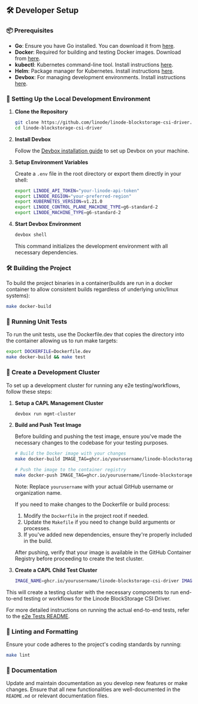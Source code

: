 ## 🛠️ Developer Setup

### 📦 Prerequisites

- **Go**: Ensure you have Go installed. You can download it from [here](https://golang.org/dl/).
- **Docker**: Required for building and testing Docker images. Download from [here](https://www.docker.com/get-started).
- **kubectl**: Kubernetes command-line tool. Install instructions [here](https://kubernetes.io/docs/tasks/tools/).
- **Helm**: Package manager for Kubernetes. Install instructions [here](https://helm.sh/docs/intro/install/).
- **Devbox**: For managing development environments. Install instructions [here](https://www.jetify.com/devbox/docs/installing_devbox/).

### 🚀 Setting Up the Local Development Environment

1. **Clone the Repository**

    ```sh
    git clone https://github.com/linode/linode-blockstorage-csi-driver.git
    cd linode-blockstorage-csi-driver
    ```

2. **Install Devbox**

    Follow the [Devbox installation guide](https://www.jetify.com/devbox/docs/installing_devbox/) to set up Devbox on your machine.

3. **Setup Environment Variables**

    Create a `.env` file in the root directory or export them directly in your shell:

    ```sh
    export LINODE_API_TOKEN="your-linode-api-token"
    export LINODE_REGION="your-preferred-region"
    export KUBERNETES_VERSION=v1.21.0
    export LINODE_CONTROL_PLANE_MACHINE_TYPE=g6-standard-2
    export LINODE_MACHINE_TYPE=g6-standard-2
    ```

4. **Start Devbox Environment**

    ```sh
    devbox shell
    ```

    This command initializes the development environment with all necessary dependencies.

### 🛠️ Building the Project

To build the project binaries in a container(builds are run in a docker container to allow consistent builds regardless of underlying unix/linux systems):

```sh
make docker-build
```

### 🧪 Running Unit Tests

To run the unit tests, use the Dockerfile.dev that copies the directory into the container allowing us to run make targets:

```sh
export DOCKERFILE=Dockerfile.dev
make docker-build && make test
```

### 🧪 Create a Development Cluster

To set up a development cluster for running any e2e testing/workflows, follow these steps:

1. **Setup a CAPL Management Cluster**

    ```sh
    devbox run mgmt-cluster
    ```

2. **Build and Push Test Image**

    Before building and pushing the test image, ensure you've made the necessary changes to the codebase for your testing purposes.

    ```sh
    # Build the Docker image with your changes
    make docker-build IMAGE_TAG=ghcr.io/yourusername/linode-blockstorage-csi-driver:test

    # Push the image to the container registry
    make docker-push IMAGE_TAG=ghcr.io/yourusername/linode-blockstorage-csi-driver:test
    ```

    Note: Replace `yourusername` with your actual GitHub username or organization name.

    If you need to make changes to the Dockerfile or build process:
    1. Modify the `Dockerfile` in the project root if needed.
    2. Update the `Makefile` if you need to change build arguments or processes.
    3. If you've added new dependencies, ensure they're properly included in the build.

    After pushing, verify that your image is available in the GitHub Container Registry before proceeding to create the test cluster.

3. **Create a CAPL Child Test Cluster**

    ```sh
    IMAGE_NAME=ghcr.io/yourusername/linode-blockstorage-csi-driver IMAGE_VERSION=test devbox run capl-cluster
    ```

This will create a testing cluster with the necessary components to run end-to-end testing or workflows for the Linode BlockStorage CSI Driver.

For more detailed instructions on running the actual end-to-end tests, refer to the [e2e Tests README](./testing.md).

### 🔧 Linting and Formatting

Ensure your code adheres to the project's coding standards by running:

```sh
make lint
```

### 📝 Documentation

Update and maintain documentation as you develop new features or make changes. Ensure that all new functionalities are well-documented in the `README.md` or relevant documentation files.

